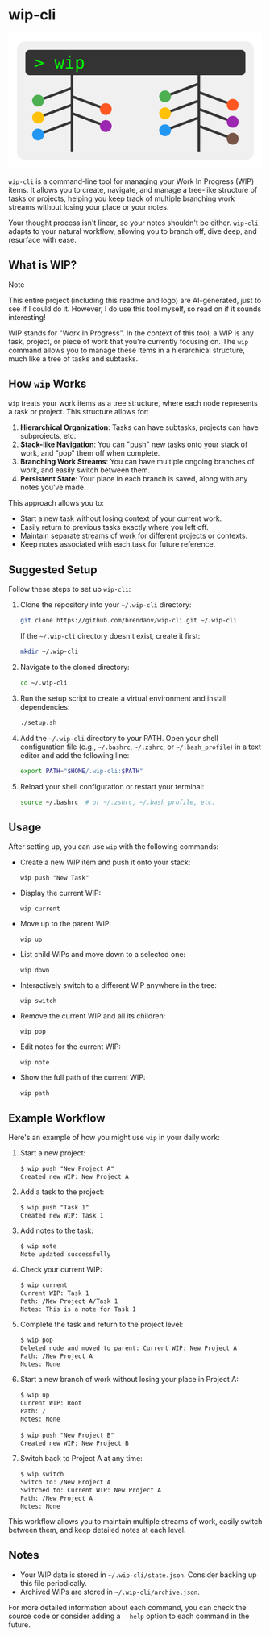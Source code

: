 # wip-cli

![wip-cli-logo](/img/wip-cli-logo.svg)

`wip-cli` is a command-line tool for managing your Work In Progress (WIP) items. It allows you to create, navigate, and manage a tree-like structure of tasks or projects, helping you keep track of multiple branching work streams without losing your place or your notes.

Your thought process isn't linear, so your notes shouldn't be either. `wip-cli` adapts to your natural workflow, allowing you to branch off, dive deep, and resurface with ease.

## What is WIP?

> [!NOTE]
> This entire project (including this readme and logo) are AI-generated, just to see if I could do it. However, I do use this tool myself, so read on if it sounds interesting!

WIP stands for "Work In Progress". In the context of this tool, a WIP is any task, project, or piece of work that you're currently focusing on. The `wip` command allows you to manage these items in a hierarchical structure, much like a tree of tasks and subtasks.

## How `wip` Works

`wip` treats your work items as a tree structure, where each node represents a task or project. This structure allows for:

1. **Hierarchical Organization**: Tasks can have subtasks, projects can have subprojects, etc.
2. **Stack-like Navigation**: You can "push" new tasks onto your stack of work, and "pop" them off when complete.
3. **Branching Work Streams**: You can have multiple ongoing branches of work, and easily switch between them.
4. **Persistent State**: Your place in each branch is saved, along with any notes you've made.

This approach allows you to:
- Start a new task without losing context of your current work.
- Easily return to previous tasks exactly where you left off.
- Maintain separate streams of work for different projects or contexts.
- Keep notes associated with each task for future reference.

## Suggested Setup

Follow these steps to set up `wip-cli`:

1. Clone the repository into your `~/.wip-cli` directory:

   ```bash
   git clone https://github.com/brendanv/wip-cli.git ~/.wip-cli
   ```

   If the `~/.wip-cli` directory doesn't exist, create it first:

   ```bash
   mkdir ~/.wip-cli
   ```

2. Navigate to the cloned directory:

   ```bash
   cd ~/.wip-cli
   ```

3. Run the setup script to create a virtual environment and install dependencies:

   ```bash
   ./setup.sh
   ```

4. Add the `~/.wip-cli` directory to your PATH. Open your shell configuration file (e.g., `~/.bashrc`, `~/.zshrc`, or `~/.bash_profile`) in a text editor and add the following line:

   ```bash
   export PATH="$HOME/.wip-cli:$PATH"
   ```

5. Reload your shell configuration or restart your terminal:

   ```bash
   source ~/.bashrc  # or ~/.zshrc, ~/.bash_profile, etc.
   ```

## Usage

After setting up, you can use `wip` with the following commands:

- Create a new WIP item and push it onto your stack:
  ```
  wip push "New Task"
  ```

- Display the current WIP:
  ```
  wip current
  ```

- Move up to the parent WIP:
  ```
  wip up
  ```

- List child WIPs and move down to a selected one:
  ```
  wip down
  ```

- Interactively switch to a different WIP anywhere in the tree:
  ```
  wip switch
  ```

- Remove the current WIP and all its children:
  ```
  wip pop
  ```

- Edit notes for the current WIP:
  ```
  wip note
  ```

- Show the full path of the current WIP:
  ```
  wip path
  ```

## Example Workflow

Here's an example of how you might use `wip` in your daily work:

1. Start a new project:
   ```
   $ wip push "New Project A"
   Created new WIP: New Project A
   ```

2. Add a task to the project:
   ```
   $ wip push "Task 1"
   Created new WIP: Task 1
   ```

3. Add notes to the task:
   ```
   $ wip note
   Note updated successfully
   ```

4. Check your current WIP:
   ```
   $ wip current
   Current WIP: Task 1
   Path: /New Project A/Task 1
   Notes: This is a note for Task 1
   ```

5. Complete the task and return to the project level:
   ```
   $ wip pop
   Deleted node and moved to parent: Current WIP: New Project A
   Path: /New Project A
   Notes: None
   ```

6. Start a new branch of work without losing your place in Project A:
   ```
   $ wip up
   Current WIP: Root
   Path: /
   Notes: None

   $ wip push "New Project B"
   Created new WIP: New Project B
   ```

7. Switch back to Project A at any time:
   ```
   $ wip switch
   Switch to: /New Project A
   Switched to: Current WIP: New Project A
   Path: /New Project A
   Notes: None
   ```

This workflow allows you to maintain multiple streams of work, easily switch between them, and keep detailed notes at each level.

## Notes

- Your WIP data is stored in `~/.wip-cli/state.json`. Consider backing up this file periodically.
- Archived WIPs are stored in `~/.wip-cli/archive.json`.


For more detailed information about each command, you can check the source code or consider adding a `--help` option to each command in the future.